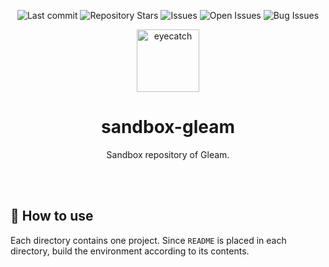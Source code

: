 <div align="center">

![Last commit](https://img.shields.io/github/last-commit/Comamoca/sandbox-gleam?style=flat-square)
![Repository Stars](https://img.shields.io/github/stars/Comamoca/sandbox-gleam?style=flat-square)
![Issues](https://img.shields.io/github/issues/Comamoca/sandbox-gleam?style=flat-square)
![Open Issues](https://img.shields.io/github/issues-raw/Comamoca/sandbox-gleam?style=flat-square)
![Bug Issues](https://img.shields.io/github/issues/Comamoca/sandbox-gleam/bug?style=flat-square)

<img src="https://emoji2svg.deno.dev/api/🦊" alt="eyecatch" height="100">

# sandbox-gleam

Sandbox repository of Gleam.

<br>
<br>


</div>

<div align="center">

</div>

## 🚀 How to use

Each directory contains one project. Since `README` is placed in each directory,
build the environment according to its contents.
